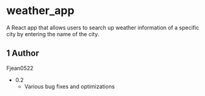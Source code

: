 # weather_app
A React app that allows users to search up weather information of a specific city by entering the name of the city. 

## 1 Author
Fjean0522

* 0.2
    * Various bug fixes and optimizations
